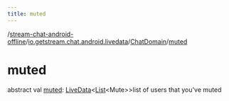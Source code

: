 ```yaml
---
title: muted
---
```

/[stream-chat-android-offline](../../index.md)/[io.getstream.chat.android.livedata](../index.md)/[ChatDomain](index.md)/[muted](muted.md)  
  
  
  
# muted  
abstract val [muted](muted.md): [LiveData](https://developer.android.com/reference/kotlin/androidx/lifecycle/LiveData.html)&lt;[List](https://kotlinlang.org/api/latest/jvm/stdlib/kotlin.collections/-list/index.html)&lt;Mute&gt;&gt;list of users that you've muted
